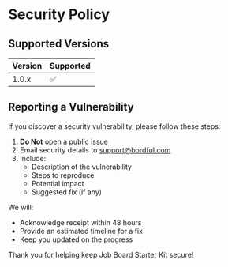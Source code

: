 # Security Policy

## Supported Versions

| Version | Supported          |
| ------- | ------------------ |
| 1.0.x   | :white_check_mark: |

## Reporting a Vulnerability

If you discover a security vulnerability, please follow these steps:

1. **Do Not** open a public issue
2. Email security details to support@bordful.com
3. Include:
   - Description of the vulnerability
   - Steps to reproduce
   - Potential impact
   - Suggested fix (if any)

We will:
- Acknowledge receipt within 48 hours
- Provide an estimated timeline for a fix
- Keep you updated on the progress

Thank you for helping keep Job Board Starter Kit secure! 